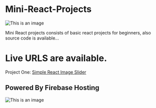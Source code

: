 # Mini-React-Projects
![This is an image](https://i.postimg.cc/qB8Xxp00/react.png)

Mini React projects consists of basic react projects for beginners, also source code is available...
# Live URLS are available.
Project One: [Simple React Image Slider](https://solid-choir-348608.firebaseapp.com/?37737)
## Powered By Firebase Hosting
![This is an image](https://i.postimg.cc/NfvtZ7Wm/firebase.png)
